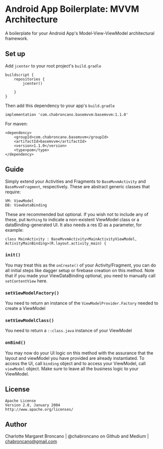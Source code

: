 # Android App Boilerplate: MVVM Architecture

A boilerplate for your Android App's Model-View-ViewModel architectural framework.

## Set up

Add `jcenter` to your root project's `build.gradle`

```
buildscript {
    repositories {
        jcenter()
        
    }
}
```

Then add this dependency to your app's `build.gradle`

```
implementation 'com.chabroncano.basemvvm:basemvvm:1.1.0'
```

For maven:

```
<dependency>
	<groupId>com.chabroncano.basemvvm</groupId>
	<artifactId>basemvvm</artifactId>
	<version>1.1.0</version>
	<type>pom</type>
</dependency>
```

## Guide

Simply extend your Activities and Fragments to `BaseMvvmActivity` and `BaseMvvmFragment`, respectively. These are abstract generic classes that require:
```
VM: ViewModel
DB: ViewDataBinding
```
These are recommended but optional. If you wish not to include any of these, put `Nothing` to indicate a non-existent ViewModel class or a dataBinding-generated UI. It also needs a res ID as a parameter, for example:
```
class MainActivity : BaseMvvmActivity<MainActivityViewModel, ActivityMainBinding>(R.layout.activity_main) {
```

### `init()`
You may treat this as the `onCreate()` of your Activity/Fragment, you can do all initial steps like dagger setup or firebase creation on this method. 
Note that if you made your ViewDataBinding optional, you need to manually call `setContentView` here.

### `setViewModelFactory()`
You need to return an instance of the `ViewModelProvider.Factory` needed to create a ViewModel

### `setViewModelClass()`
You need to return a `::class.java` instance of your ViewModel

### `onBind()`
You may now do your UI logic on this method with the assurance that the layout and viewModel you have provided are already instantiated. To access the UI, call `binding` object and to access your ViewModel, call `viewModel` object. Make sure to leave all the business logic to your ViewModel.

## License
```
Apache License
Version 2.0, January 2004
http://www.apache.org/licenses/
```

## Author
Charlotte Margaret Broncano | @chabroncano on Github and Medium | chabroncano@gmail.com
